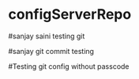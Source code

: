 # configServerRepo
#sanjay saini testing git

#sanjay git commit testing

#Testing git config without passcode
